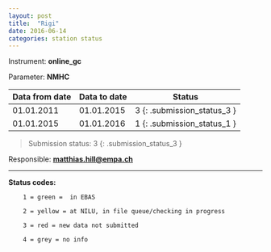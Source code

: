 ```yaml
---
layout: post
title:  "Rigi"
date: 2016-06-14
categories: station status
---
```

Instrument: **online_gc**

Parameter: **NMHC**

| **Data from date**| **Data to date**  | **Status**              |
| ------------------|-------------------| ------------------------|
| 01.01.2011        | 01.01.2015    | 3 {: .submission_status_3 } |
| 01.01.2015        | 01.01.2016    | 1 {: .submission_status_1 } |

> Submission status: 3 
{: .submission_status_3 } 

Responsible: **matthias.hill@empa.ch**

***

**Status codes:**

        1 = green =  in EBAS

        2 = yellow = at NILU, in file queue/checking in progress

        3 = red = new data not submitted

        4 = grey = no info
